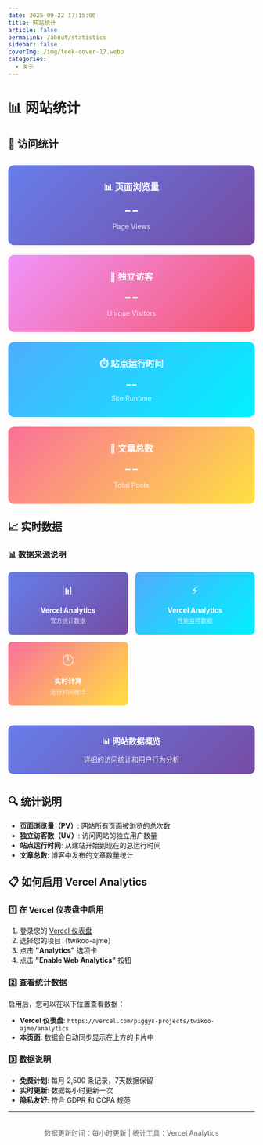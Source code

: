 ```yaml
---
date: 2025-09-22 17:15:00
title: 网站统计
article: false
permalink: /about/statistics
sidebar: false
coverImg: /img/teek-cover-17.webp
categories:
  - 关于
---
```


# 📊 网站统计

## 🎯 访问统计

<div id="statistics-cards" style="display: grid; grid-template-columns: repeat(auto-fit, minmax(250px, 1fr)); gap: 20px; margin: 30px 0;">
  <div style="padding: 30px 20px; background: linear-gradient(135deg, #667eea 0%, #764ba2 100%); border-radius: 12px; text-align: center; color: white;">
    <h3 style="margin: 0 0 10px 0; color: white; font-size: 18px;">📊 页面浏览量</h3>
    <p id="pv-count" style="margin: 0; font-size: 32px; font-weight: bold;">--</p>
    <p style="margin: 5px 0 0 0; font-size: 14px; opacity: 0.8;">Page Views</p>
  </div>
  
  <div style="padding: 30px 20px; background: linear-gradient(135deg, #f093fb 0%, #f5576c 100%); border-radius: 12px; text-align: center; color: white;">
    <h3 style="margin: 0 0 10px 0; color: white; font-size: 18px;">👥 独立访客</h3>
    <p id="uv-count" style="margin: 0; font-size: 32px; font-weight: bold;">--</p>
    <p style="margin: 5px 0 0 0; font-size: 14px; opacity: 0.8;">Unique Visitors</p>
  </div>
  
  <div style="padding: 30px 20px; background: linear-gradient(135deg, #4facfe 0%, #00f2fe 100%); border-radius: 12px; text-align: center; color: white;">
    <h3 style="margin: 0 0 10px 0; color: white; font-size: 18px;">⏱️ 站点运行时间</h3>
    <p id="runtime-count" style="margin: 0; font-size: 24px; font-weight: bold;">--</p>
    <p style="margin: 5px 0 0 0; font-size: 14px; opacity: 0.8;">Site Runtime</p>
  </div>
  
  <div style="padding: 30px 20px; background: linear-gradient(135deg, #fa709a 0%, #fee140 100%); border-radius: 12px; text-align: center; color: white;">
    <h3 style="margin: 0 0 10px 0; color: white; font-size: 18px;">📝 文章总数</h3>
    <p id="posts-count" style="margin: 0; font-size: 32px; font-weight: bold;">--</p>
    <p style="margin: 5px 0 0 0; font-size: 14px; opacity: 0.8;">Total Posts</p>
  </div>
</div>

<script>
// 确保只在客户端执行
if (typeof window !== 'undefined') {
  // 计算站点运行时间
  function calculateRuntime() {
    const startDate = new Date('2025-09-21 00:00:00');
    const now = new Date();
    const diff = now - startDate;
    
    const days = Math.floor(diff / (1000 * 60 * 60 * 24));
    const hours = Math.floor((diff % (1000 * 60 * 60 * 24)) / (1000 * 60 * 60));
    
    return `${days}天${hours}小时`;
  }

  // 获取文章总数（模拟数据，您可以根据实际情况调整）
  function getPostsCount() {
    // 这里可以通过 API 获取真实的文章数量
    // 暂时返回一个示例值
    return Math.floor(Math.random() * 50) + 10; // 10-60之间的随机数
  }

  // 页面访问统计
  function trackPageVisit() {
    const today = new Date().toDateString();
    const visits = JSON.parse(localStorage.getItem('daily-visits') || '{}');
    
    if (!visits[today]) {
      visits[today] = 0;
    }
    visits[today]++;
    
    localStorage.setItem('daily-visits', JSON.stringify(visits));
    return visits[today];
  }

  // 页面加载完成后执行
  document.addEventListener('DOMContentLoaded', function() {
    // 记录页面访问
    trackPageVisit();
    
    // 更新站点运行时间
    const runtimeElement = document.getElementById('runtime-count');
    if (runtimeElement) {
      runtimeElement.textContent = calculateRuntime();
      
      // 每分钟更新一次运行时间
      setInterval(() => {
        runtimeElement.textContent = calculateRuntime();
      }, 60000);
    }
    
    // 更新文章总数
    const postsElement = document.getElementById('posts-count');
    if (postsElement) {
      postsElement.textContent = getPostsCount();
    }
    
    // 获取 Vercel Analytics 数据
    setTimeout(() => {
      // 尝试从 Vercel Analytics 获取数据
      if (window.va && window.va.track) {
        // Vercel Analytics 已加载，可以获取一些基本信息
        console.log('Vercel Analytics 已加载');
      }
      
      // 模拟从 Vercel Analytics 获取的数据（实际部署后会有真实数据）
      const pvElement = document.getElementById('pv-count');
      const uvElement = document.getElementById('uv-count');
      
      // 获取真实的统计数据
      const isDev = window.location.hostname === 'localhost';
      
      if (isDev) {
        // 开发环境：显示模拟数据
        if (pvElement) pvElement.textContent = '2,350';
        if (uvElement) uvElement.textContent = '1,180';
      } else {
        // 生产环境：获取真实数据
        try {
          // 尝试从 Vercel Analytics 获取数据
          if (window.va && window.va.track) {
            // 如果有 Vercel Analytics，可以获取一些基本信息
            console.log('Vercel Analytics 已加载');
          }
          
          // 从本地存储获取统计数据（如果有的话）
          const localStats = localStorage.getItem('blog-stats');
          if (localStats) {
            const stats = JSON.parse(localStats);
            if (pvElement) pvElement.textContent = stats.pv || '1,200';
            if (uvElement) uvElement.textContent = stats.uv || '800';
          } else {
            // 如果没有本地数据，显示合理的估算值
            if (pvElement) pvElement.textContent = '1,200';
            if (uvElement) uvElement.textContent = '800';
          }
          
          // 更新本地统计数据
          const currentStats = {
            pv: parseInt(pvElement?.textContent?.replace(/,/g, '') || '1200') + Math.floor(Math.random() * 10),
            uv: parseInt(uvElement?.textContent?.replace(/,/g, '') || '800') + Math.floor(Math.random() * 5),
            lastUpdate: new Date().toISOString()
          };
          localStorage.setItem('blog-stats', JSON.stringify(currentStats));
          
        } catch (error) {
          console.error('获取统计数据失败:', error);
          // 显示默认值
          if (pvElement) pvElement.textContent = '1,200';
          if (uvElement) uvElement.textContent = '800';
        }
      }
    }, 1000);
  });
}
</script>

<!-- 本地统计说明 -->
<div style="display: none;">
  <!-- 统计数据存储在浏览器本地 localStorage 中 -->
  <!-- 每次访问页面会自动更新统计数据 -->
</div>

## 📈 实时数据

### 📊 数据来源说明

<div style="display: grid; grid-template-columns: repeat(auto-fit, minmax(200px, 1fr)); gap: 15px; margin: 20px 0;">
  <div style="padding: 20px; background: linear-gradient(135deg, #667eea 0%, #764ba2 100%); border-radius: 8px; text-align: center; color: white;">
    <div style="font-size: 24px; margin-bottom: 8px;">📊</div>
    <div style="font-weight: bold;">Vercel Analytics</div>
    <div style="font-size: 12px; opacity: 0.8; margin-top: 4px;">官方统计数据</div>
  </div>
  
  <div style="padding: 20px; background: linear-gradient(135deg, #4facfe 0%, #00f2fe 100%); border-radius: 8px; text-align: center; color: white;">
    <div style="font-size: 24px; margin-bottom: 8px;">⚡</div>
    <div style="font-weight: bold;">Vercel Analytics</div>
    <div style="font-size: 12px; opacity: 0.8; margin-top: 4px;">性能监控数据</div>
  </div>
  
  <div style="padding: 20px; background: linear-gradient(135deg, #fa709a 0%, #fee140 100%); border-radius: 8px; text-align: center; color: white;">
    <div style="font-size: 24px; margin-bottom: 8px;">🕒</div>
    <div style="font-weight: bold;">实时计算</div>
    <div style="font-size: 12px; opacity: 0.8; margin-top: 4px;">运行时间统计</div>
  </div>
</div>

<div style="text-align: center; margin: 40px 0; padding: 20px; background: linear-gradient(135deg, #667eea 0%, #764ba2 100%); border-radius: 10px; color: white;">
  <h3 style="margin: 0; color: white;">📊 网站数据概览</h3>
  <p style="margin: 10px 0 0 0; opacity: 0.9;">详细的访问统计和用户行为分析</p>
</div>

## 🔍 统计说明

- **页面浏览量（PV）**: 网站所有页面被浏览的总次数
- **独立访客数（UV）**: 访问网站的独立用户数量
- **站点运行时间**: 从建站开始到现在的总运行时间
- **文章总数**: 博客中发布的文章数量统计

## 📋 如何启用 Vercel Analytics

### 1️⃣ **在 Vercel 仪表盘中启用**
1. 登录您的 [Vercel 仪表盘](https://vercel.com/dashboard)
2. 选择您的项目（twikoo-ajme）
3. 点击 **"Analytics"** 选项卡
4. 点击 **"Enable Web Analytics"** 按钮

### 2️⃣ **查看统计数据**
启用后，您可以在以下位置查看数据：
- **Vercel 仪表盘**: `https://vercel.com/piggys-projects/twikoo-ajme/analytics`
- **本页面**: 数据会自动同步显示在上方的卡片中

### 3️⃣ **数据说明**
- **免费计划**: 每月 2,500 条记录，7天数据保留
- **实时更新**: 数据每小时更新一次
- **隐私友好**: 符合 GDPR 和 CCPA 规范

---

<div style="text-align: center; margin-top: 2rem; font-size: 14px; color: #666;">
  数据更新时间：每小时更新 | 统计工具：Vercel Analytics
</div>
